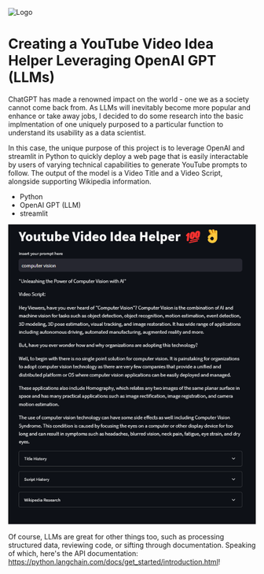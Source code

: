 ![Logo](https://img-cdn.tnwcdn.com/image?fit=1200%2C675&height=675&url=https%3A%2F%2Fcdn0.tnwcdn.com%2Fwp-content%2Fblogs.dir%2F1%2Ffiles%2F2020%2F09%2FUntitled-design-2020-09-03T133902.980.png&signature=4371be5e8dfeaea8c34a358506d0a44d)

# Creating a YouTube Video Idea Helper Leveraging OpenAI GPT (LLMs)


ChatGPT has made a renowned impact on the world - one we as a society cannot come back from. As LLMs will inevitably become more popular and enhance or take away jobs, I decided to do some research into the basic implmentation of one uniquely purposed to a particular function to understand its usability as a data scientist.

In this case, the unique purpose of this project is to leverage OpenAI and streamlit in Python to quickly deploy a web page that is easily interactable by users of varying technical capabilities to generate YouTube prompts to follow. The output of the model is a Video Title and a Video Script, alongside supporting Wikipedia information.


* Python
* OpenAI GPT (LLM)
* streamlit

![logo](https://raw.githubusercontent.com/Kwintonium/OpenAI-GPT-Example/main/example.png)


Of course, LLMs are great for other things too, such as processing structured data, reviewing code, or sifting through documentation. Speaking of which, here's the API documentation: https://python.langchain.com/docs/get_started/introduction.html!
